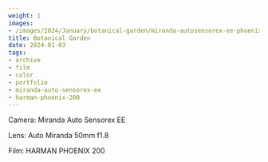 ```yaml
---
weight: 1
images:
- /images/2024/January/botanical-garden/miranda-autosensorex-ee-phoenix-200/R1-00349-035A.jpg
title: Botanical Garden
date: 2024-01-03
tags:
- archive
- film
- color
- portfolio
- miranda-auto-sensorex-ee
- harman-phoenix-200
---
```


Camera: Miranda Auto Sensorex EE

Lens: Auto Miranda 50mm f1.8

Film: HARMAN PHOENIX 200